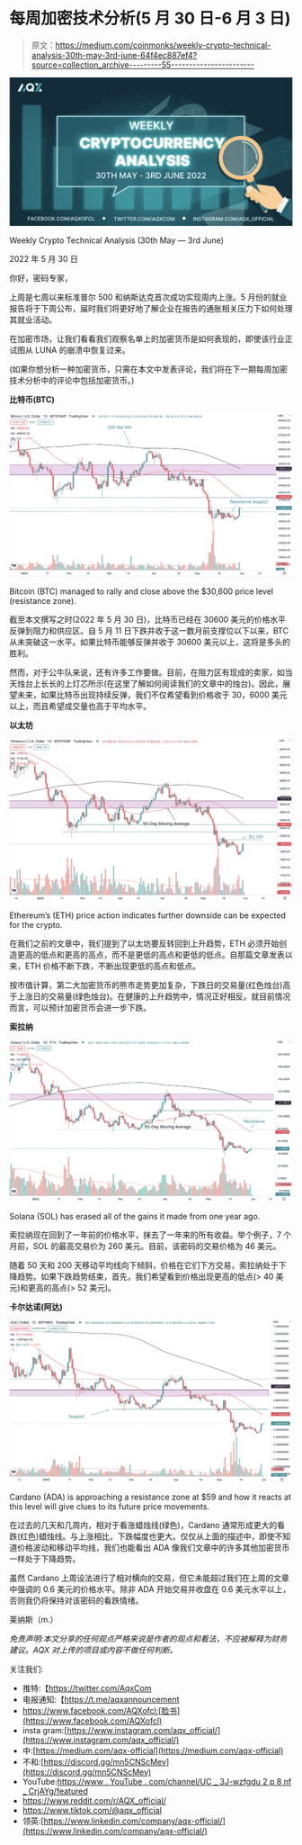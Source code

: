 # 每周加密技术分析(5 月 30 日-6 月 3 日)

> 原文：<https://medium.com/coinmonks/weekly-crypto-technical-analysis-30th-may-3rd-june-64f4ec887ef4?source=collection_archive---------55----------------------->

![](img/54b663943f62ce09ebeb177166ca5f1e.png)

Weekly Crypto Technical Analysis (30th May — 3rd June)

2022 年 5 月 30 日

你好，密码专家，

上周是七周以来标准普尔 500 和纳斯达克首次成功实现周内上涨。5 月份的就业报告将于下周公布，届时我们将更好地了解企业在报告的通胀相关压力下如何处理其就业活动。

在加密市场，让我们看看我们观察名单上的加密货币是如何表现的，即使该行业正试图从 LUNA 的崩溃中恢复过来。

(如果你想分析一种加密货币，只需在本文中发表评论，我们将在下一期每周加密技术分析中的评论中包括加密货币。)

**比特币(BTC)**

![](img/9429c57426402b75c672cdd0cc63eab6.png)

Bitcoin (BTC) managed to rally and close above the $30,600 price level (resistance zone).

截至本文撰写之时(2022 年 5 月 30 日)，比特币已经在 30600 美元的价格水平反弹到阻力和供应区。自 5 月 11 日下跌并收于这一数月前支撑位以下以来，BTC 从未突破这一水平。如果比特币能够反弹并收于 30600 美元以上，这将是多头的胜利。

然而，对于公牛队来说，还有许多工作要做。目前，在阻力区有现成的卖家，如当天烛台上长长的上灯芯所示(在这里了解如何阅读我们的文章中的烛台)。因此，展望未来，如果比特币出现持续反弹，我们不仅希望看到价格收于 30，6000 美元以上，而且希望成交量也高于平均水平。

**以太坊**

![](img/fb1e3c35c3decc2b89cf13a08bdbf274.png)

Ethereum’s (ETH) price action indicates further downside can be expected for the crypto.

在我们之前的文章中，我们提到了以太坊要反转回到上升趋势，ETH 必须开始创造更高的低点和更高的高点，而不是更低的高点和更低的低点。自那篇文章发表以来，ETH 价格不断下跌，不断出现更低的高点和低点。

按市值计算，第二大加密货币的熊市走势更加复杂，下跌日的交易量(红色烛台)高于上涨日的交易量(绿色烛台)。在健康的上升趋势中，情况正好相反。就目前情况而言，可以预计加密货币会进一步下跌。

**索拉纳**

![](img/1a1020705841f90232afcf6df6f5e56b.png)

Solana (SOL) has erased all of the gains it made from one year ago.

索拉纳现在回到了一年前的价格水平，抹去了一年来的所有收益。举个例子，7 个月前，SOL 的最高交易价为 260 美元。目前，该密码的交易价格为 46 美元。

随着 50 天和 200 天移动平均线向下倾斜，价格在它们下方交易，索拉纳处于下降趋势。如果下跌趋势结束，首先，我们希望看到价格出现更高的低点(> 40 美元)和更高的高点(> 52 美元)。

**卡尔达诺(阿达)**

![](img/785c754d7c06742a93932cc7c86fb8a5.png)

Cardano (ADA) is approaching a resistance zone at $59 and how it reacts at this level will give clues to its future price movements.

在过去的几天和几周内，相对于看涨蜡烛线(绿色)，Cardano 通常形成更大的看跌(红色)蜡烛线。与上涨相比，下跌幅度也更大。仅仅从上面的描述中，即使不知道价格波动和移动平均线，我们也能看出 ADA 像我们文章中的许多其他加密货币一样处于下降趋势。

虽然 Cardano 上周设法进行了相对横向的交易，但它未能超过我们在上周的文章中强调的 0.6 美元的价格水平。除非 ADA 开始交易并收盘在 0.6 美元水平以上，否则我仍将保持对该密码的看跌情绪。

莱纳斯（m.）

*免责声明:本文分享的任何观点严格来说是作者的观点和看法，不应被解释为财务建议。AQX 对上传的项目或内容不做任何判断。*

关注我们:

*   推特:【https://twitter.com/AqxCom 
*   电报通知:【https://t.me/aqxannouncement 
*   https://www.facebook.com/AQXofcl:[脸书](https://www.facebook.com/AQXofcl)
*   insta gram:[https://www.instagram.com/aqx_official/](https://www.instagram.com/aqx_official/)
*   中:[https://medium.com/aqx-official](https://medium.com/aqx-official)
*   不和:[https://discord.gg/mn5CNScMev](https://discord.gg/mn5CNScMev)
*   YouTube:[https://www . YouTube . com/channel/UC _ 3J-wzfgdu 2 p 8 nf _ CrjAYg/featured](https://www.youtube.com/channel/UC_3J-wzFgDu2P8NF_CrjAYg/featured)
*   https://www.reddit.com/r/AQX_official/
*   https://www.tiktok.com/@aqx_official
*   领英:[https://www.linkedin.com/company/aqx-official/](https://www.linkedin.com/company/aqx-official/)